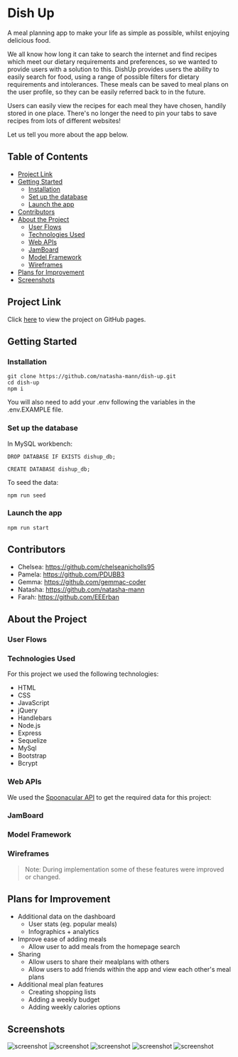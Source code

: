 <h1> Dish Up  </h1>

A meal planning app to make your life as simple as possible, whilst enjoying delicious food.

We all know how long it can take to search the internet and find recipes which meet our dietary requirements and preferences, so we wanted to provide users with a solution to this. DishUp provides users the ability to easily search for food, using a range of possible filters for dietary requirements and intolerances. These meals can be saved to meal plans on the user profile, so they can be easily referred back to in the future.

Users can easily view the recipes for each meal they have chosen, handily stored in one place. There's no longer the need to pin your tabs to save recipes from lots of different websites!

Let us tell you more about the app below.

<h2> Table of Contents </h2>

- [Project Link](#project-link)
- [Getting Started](#getting-started)
  - [Installation](#installation)
  - [Set up the database](#set-up-the-database)
  - [Launch the app](#launch-the-app)
- [Contributors](#contributors)
- [About the Project](#about-the-project)
  - [User Flows](#user-flows)
  - [Technologies Used](#technologies-used)
  - [Web APIs](#web-apis)
  - [JamBoard](#jamboard)
  - [Model Framework](#model-framework)
  - [Wireframes](#wireframes)
- [Plans for Improvement](#plans-for-improvement)
- [Screenshots](#screenshots)

## Project Link

Click [here](https://natasha-mann.github.io/dish-up/) to view the project on GitHub pages.

## Getting Started

### Installation

```
git clone https://github.com/natasha-mann/dish-up.git
cd dish-up
npm i
```

You will also need to add your .env following the variables in the .env.EXAMPLE file.

### Set up the database

In MySQL workbench:

```
DROP DATABASE IF EXISTS dishup_db;

CREATE DATABASE dishup_db;
```

To seed the data:

```
npm run seed
```

### Launch the app

```
npm run start
```

## Contributors

- Chelsea: https://github.com/chelseanicholls95
- Pamela: https://github.com/PDUBB3
- Gemma: https://github.com/gemmac-coder
- Natasha: https://github.com/natasha-mann
- Farah: https://github.com/EEErban

## About the Project

### User Flows

### Technologies Used

For this project we used the following technologies:

- HTML
- CSS
- JavaScript
- jQuery
- Handlebars
- Node.js
- Express
- Sequelize
- MySql
- Bootstrap
- Bcrypt

### Web APIs

We used the [Spoonacular API](https://spoonacular.com/food-api) to get the required data for this project:

### JamBoard

### Model Framework

### Wireframes

> Note:
> During implementation some of these features were improved or changed.

## Plans for Improvement

- Additional data on the dashboard
  - User stats (eg. popular meals)
  - Infographics + analytics
- Improve ease of adding meals
  - Allow user to add meals from the homepage search
- Sharing
  - Allow users to share their mealplans with others
  - Allow users to add friends within the app and view each other's meal plans
- Additional meal plan features
  - Creating shopping lists
  - Adding a weekly budget
  - Adding weekly calories options

## Screenshots

![screenshot](./public/assets/screenshots/landing-page.png)
![screenshot](./public/assets/screenshots/home-page.png)
![screenshot](./public/assets/screenshots/dashboard.png)
![screenshot](./public/assets/screenshots/mealplan.png)
![screenshot](./public/assets/screenshots/all-meals.png)
